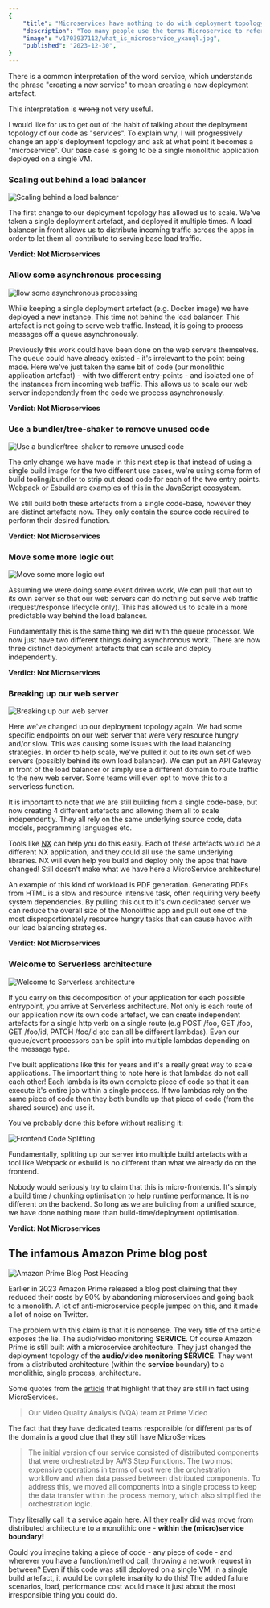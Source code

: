 ```yaml
---
{
    "title": "Microservices have nothing to do with deployment topology",
    "description": "Too many people use the terms Microservice to refer to an independently deployed piece of code. This is not a good definition of a Microservice. Microservice architecture has nothing to do with deployment topology",
    "image": "v1703937112/what_is_microservice_yxauql.jpg",
    "published": "2023-12-30",
}
---
```


There is a common interpretation of the word service, which understands the phrase "creating a new service" to mean creating a new deployment artefact.

This interpretation is ~~wrong~~ not very useful.

I would like for us to get out of the habit of talking about the deployment topology of our code as "services". To explain why, I will progressively change an app's deployment topology and ask at what point it becomes a "microservice". Our base case is going to be a single monolithic application deployed on a single VM.

### Scaling out behind a load balancer
![Scaling behind a load balancer](https://s3.ap-southeast-2.amazonaws.com/images.michaeltimbs.me/ms-2.svg)

The first change to our deployment topology has allowed us to scale. We've taken a single deployment artefact, and deployed it multiple times. A load balancer in front allows us to distribute incoming traffic across the apps in order to let them all contribute to serving base load traffic.

**Verdict: Not Microservices**


### Allow some asynchronous processing
![llow some asynchronous processing](https://s3.ap-southeast-2.amazonaws.com/images.michaeltimbs.me/ms-3.svg)

While keeping a single deployment artefact (e.g. Docker image) we have deployed a new instance. This time not behind the load balancer. This artefact is not going to serve web traffic. Instead, it is going to process messages off a queue asynchronously.

Previously this work could have been done on the web servers themselves. The queue could have already existed - it's irrelevant to the point being made. Here we've just taken the same bit of code (our monolithic application artefact) - with two different entry-points - and isolated one of the instances from incoming web traffic.  This allows us to scale our web server independently from the code we process asynchronously.

**Verdict: Not Microservices**


### Use a bundler/tree-shaker to remove unused code
![Use a bundler/tree-shaker to remove unused code](https://s3.ap-southeast-2.amazonaws.com/images.michaeltimbs.me/ms-4.svg)

The only change we have made in this next step is that instead of using a single build image for the two different use cases, we're using some form of build tooling/bundler to strip out dead code for each of the two entry points. Webpack or Esbuild are examples of this in the JavaScript ecosystem.

We still build both these artefacts from a single code-base, however they are distinct artefacts now. They only contain the source code required to perform their desired function.

**Verdict: Not Microservices**


### Move some more logic out
![Move some more logic out](https://s3.ap-southeast-2.amazonaws.com/images.michaeltimbs.me/ms-5.svg)

Assuming we were doing some event driven work, We can pull that out to its own server so that our web servers can do nothing but serve web traffic (request/response lifecycle only). This has allowed us to scale in a more predictable way behind the load balancer.

Fundamentally this is the same thing we did with the queue processor. We now just have two different things doing asynchronous work. There are now three distinct deployment artefacts that can scale and deploy independently.

**Verdict: Not Microservices**


### Breaking up our web server
![Breaking up our web server](https://s3.ap-southeast-2.amazonaws.com/images.michaeltimbs.me/ms-6.svg)

Here we've changed up our deployment topology again. We had some specific endpoints on our web server that were very resource hungry and/or slow. This was causing some issues with the load balancing strategies. In order to help scale, we've pulled it out to its own set of web servers (possibly behind its own load balancer). We can put an API Gateway in front of the load balancer or simply use a different domain to route traffic to the new web server. Some teams will even opt to move this to a serverless function.

It is important to note that we are still building from a single code-base, but now creating 4 different artefacts and allowing them all to scale independently. They all rely on the same underlying source code, data models, programming languages etc.

Tools like [NX](https://nx.dev/) can help you do this easily. Each of these artefacts would be a different NX application, and they could all use the same underlying libraries. NX will even help you build and deploy only the apps that have changed! Still doesn't make what we have here a MicroService architecture!

An example of this kind of workload is PDF generation. Generating PDFs from HTML is a slow and resource intensive task, often requiring very beefy system dependencies. By pulling this out to it's own dedicated server we can reduce the overall size of the Monolithic app and pull out one of the most disproportionately resource hungry tasks that can cause havoc with our load balancing strategies. 

**Verdict: Not Microservices**


### Welcome to Serverless architecture
![Welcome to Serverless architecture](https://s3.ap-southeast-2.amazonaws.com/images.michaeltimbs.me/ms-7.svg)

If you carry on this decomposition of your application for each possible entrypoint, you arrive at Serverless architecture. Not only is each route of our application now its own code artefact, we can create independent artefacts for a single http verb on a single route (e.g POST /foo, GET /foo, GET /foo/id, PATCH /foo/id etc can all be different lambdas). Even our queue/event processors can be split into multiple lambdas depending on the message type.

I've built applications like this for years and it's a really great way to scale applications. The important thing to note here is that lambdas do not call each other! Each lambda is its own complete piece of code so that it can execute it's entire job within a single process. If two lambdas rely on the same piece of code then they both bundle up that piece of code (from the shared source) and use it.

You've probably done this before without realising it:

![Frontend Code Splitting](https://s3.ap-southeast-2.amazonaws.com/images.michaeltimbs.me/ms-8.svg)

Fundamentally, splitting up our server into multiple build artefacts with a tool like Webpack or esbuild is no different than what we already do on the frontend.

Nobody would seriously try to claim that this is micro-frontends. It's simply a build time / chunking optimisation to help runtime performance. It is no different on the backend. So long as we are building from a unified source, we have done nothing more than build-time/deployment optimisation.

**Verdict: Not Microservices**


## The infamous Amazon Prime blog post
![Amazon Prime Blog Post Heading](https://s3.ap-southeast-2.amazonaws.com/images.michaeltimbs.me/amazonprimeheading.png)

Earlier in 2023 Amazon Prime released a blog post claiming that they reduced their costs by 90% by abandoning microservices and going back to a monolith. A lot of anti-microservice people jumped on this, and it made a lot of noise on Twitter.

The problem with this claim is that it is nonsense. The very title of the article exposes the lie. The audio/video monitoring **SERVICE**. Of course Amazon Prime is still built with a microservice architecture. They just changed the deployment topology of the **audio/video monitoring SERVICE**. They went from a distributed architecture (within the **service** boundary) to a monolithic, single process, architecture.

Some quotes from the [article](https://www.primevideotech.com/video-streaming/scaling-up-the-prime-video-audio-video-monitoring-service-and-reducing-costs-by-90) that highlight that they are still in fact using MicroServices.

> Our Video Quality Analysis (VQA) team at Prime Video

The fact that they have dedicated teams responsible for different parts of the domain is a good clue that they still have MicroServices

> The initial version of our service consisted of distributed components that were orchestrated by AWS Step Functions. The two most expensive operations in terms of cost were the orchestration workflow and when data passed between distributed components. To address this, we moved all components into a single process to keep the data transfer within the process memory, which also simplified the orchestration logic.

They literally call it a service again here. All they really did was move from distributed architecture to a monolithic one - **within the (micro)service boundary!**


Could you imagine taking a piece of code - any piece of code - and wherever you have a function/method call, throwing a network request in between? Even if this code was still deployed on a single VM, in a single build artefact, it would be complete insanity to do this! The added failure scenarios, load, performance cost would make it just about the most irresponsible thing you could do.


